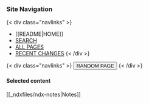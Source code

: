 ### Site Navigation

{< div class="navlinks" >}
- [[README|HOME]]
- [SEARCH](/search.html)  
- [ALL PAGES](/all-pages.html)  
- [RECENT CHANGES](/recent-pages.html)
{< /div >}

{< div class="navlinks" >}
  <button onclick="location.href=`${randomPageLink()}`">
    RANDOM PAGE
  </button>
{< /div >}

#### Selected content  

[[_ndxfiles/ndx-notes|Notes]]  